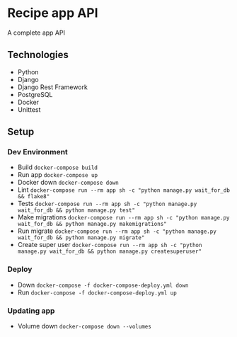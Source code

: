 # Recipe app API

A complete app API

## Technologies

- Python
- Django
- Django Rest Framework
- PostgreSQL
- Docker
- Unittest

## Setup

### Dev Environment

- Build `docker-compose build`
- Run app `docker-compose up`
- Docker down `docker-compose down`
- Lint `docker-compose run --rm app sh -c "python manage.py wait_for_db && flake8"`
- Tests `docker-compose run --rm app sh -c "python manage.py wait_for_db && python manage.py test"`
- Make migrations `docker-compose run --rm app sh -c "python manage.py wait_for_db && python manage.py makemigrations"`
- Run migrate `docker-compose run --rm app sh -c "python manage.py wait_for_db && python manage.py migrate"`
- Create super user `docker-compose run --rm app sh -c "python manage.py wait_for_db && python manage.py createsuperuser"`

### Deploy

- Down `docker-compose -f docker-compose-deploy.yml down`
- Run `docker-compose -f docker-compose-deploy.yml up`

### Updating app

- Volume down `docker-compose down --volumes`
